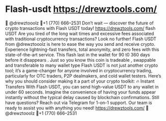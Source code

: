 # Flash-usdt https://drewztools.com/
💬 @drewztooolz 📲+1 (770) 666–2531 Don’t wait — discover the future of crypto transactions with Flash USDT today!
https://drewztools.com/
flash USDT
Are you tired of the long wait times and excessive fees associated with traditional cryptocurrency transactions? Look no further! Flash USDT from @drewztooolz is here to ease the way you send and receive crypto. Experience lightning-fast transfers, total anonymity, and zero fees with this state-of-the-art service. This flash last in the wallet for 90 t0 360 days before it disappears . Just so you know this coin is tradeable , swappable and transferable to many wallet type
Flash USDT is not just another crypto tool; it’s a game-changer for anyone involved in cryptocurrency trading, particularly for OTC traders, P2P dealmakers, and cold wallet testers. Here’s why you should consider making it a part of your crypto toolkit:
🔥 Instant Transfers
With Flash USDT, you can send high-value USDT to any wallet in under 60 seconds. Imagine the convenience of having your funds appear instantly without the typical delay caused by blockchain confirmations.
Still have questions? Reach out via Telegram for 1-on-1 support. Our team is ready to assist you with anything you need! https://drewztools.com/
💬 @drewztooolz
📲+1 (770) 666–2531
